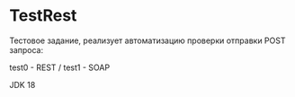 # TestRest

Тестовое задание, реализует автоматизацию проверки отправки POST запроса:

test0 - REST /
test1 - SOAP

JDK 18 
